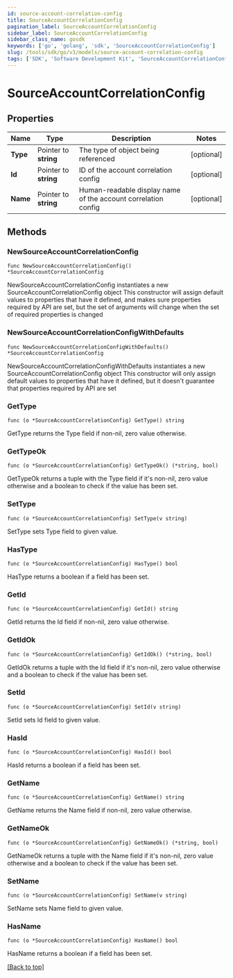 ```yaml
---
id: source-account-correlation-config
title: SourceAccountCorrelationConfig
pagination_label: SourceAccountCorrelationConfig
sidebar_label: SourceAccountCorrelationConfig
sidebar_class_name: gosdk
keywords: ['go', 'golang', 'sdk', 'SourceAccountCorrelationConfig'] 
slug: /tools/sdk/go/v3/models/source-account-correlation-config
tags: ['SDK', 'Software Development Kit', 'SourceAccountCorrelationConfig']
---
```


# SourceAccountCorrelationConfig

## Properties

Name | Type | Description | Notes
------------ | ------------- | ------------- | -------------
**Type** |  Pointer to **string** | The type of object being referenced | [optional] 
**Id** |  Pointer to **string** | ID of the account correlation config | [optional] 
**Name** |  Pointer to **string** | Human-readable display name of the account correlation config | [optional] 

## Methods

### NewSourceAccountCorrelationConfig

`func NewSourceAccountCorrelationConfig() *SourceAccountCorrelationConfig`

NewSourceAccountCorrelationConfig instantiates a new SourceAccountCorrelationConfig object
This constructor will assign default values to properties that have it defined,
and makes sure properties required by API are set, but the set of arguments
will change when the set of required properties is changed

### NewSourceAccountCorrelationConfigWithDefaults

`func NewSourceAccountCorrelationConfigWithDefaults() *SourceAccountCorrelationConfig`

NewSourceAccountCorrelationConfigWithDefaults instantiates a new SourceAccountCorrelationConfig object
This constructor will only assign default values to properties that have it defined,
but it doesn't guarantee that properties required by API are set

### GetType

`func (o *SourceAccountCorrelationConfig) GetType() string`

GetType returns the Type field if non-nil, zero value otherwise.

### GetTypeOk

`func (o *SourceAccountCorrelationConfig) GetTypeOk() (*string, bool)`

GetTypeOk returns a tuple with the Type field if it's non-nil, zero value otherwise
and a boolean to check if the value has been set.

### SetType

`func (o *SourceAccountCorrelationConfig) SetType(v string)`

SetType sets Type field to given value.

### HasType

`func (o *SourceAccountCorrelationConfig) HasType() bool`

HasType returns a boolean if a field has been set.

### GetId

`func (o *SourceAccountCorrelationConfig) GetId() string`

GetId returns the Id field if non-nil, zero value otherwise.

### GetIdOk

`func (o *SourceAccountCorrelationConfig) GetIdOk() (*string, bool)`

GetIdOk returns a tuple with the Id field if it's non-nil, zero value otherwise
and a boolean to check if the value has been set.

### SetId

`func (o *SourceAccountCorrelationConfig) SetId(v string)`

SetId sets Id field to given value.

### HasId

`func (o *SourceAccountCorrelationConfig) HasId() bool`

HasId returns a boolean if a field has been set.

### GetName

`func (o *SourceAccountCorrelationConfig) GetName() string`

GetName returns the Name field if non-nil, zero value otherwise.

### GetNameOk

`func (o *SourceAccountCorrelationConfig) GetNameOk() (*string, bool)`

GetNameOk returns a tuple with the Name field if it's non-nil, zero value otherwise
and a boolean to check if the value has been set.

### SetName

`func (o *SourceAccountCorrelationConfig) SetName(v string)`

SetName sets Name field to given value.

### HasName

`func (o *SourceAccountCorrelationConfig) HasName() bool`

HasName returns a boolean if a field has been set.


[[Back to top]](#) 


